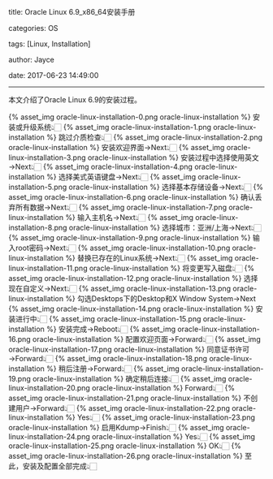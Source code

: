 title: Oracle Linux 6.9_x86_64安装手册

categories: OS

tags: [Linux, Installation]

author: Jayce

date: 2017-06-23 14:49:00

---
本文介绍了Oracle Linux 6.9的安装过程。

{% asset_img oracle-linux-installation-0.png oracle-linux-installation %}
安装或升级系统👆🏻
{% asset_img oracle-linux-installation-1.png oracle-linux-installation %}
跳过介质检查👆🏻
{% asset_img oracle-linux-installation-2.png oracle-linux-installation %}
安装欢迎界面→Next👆🏻
{% asset_img oracle-linux-installation-3.png oracle-linux-installation %}
安装过程中选择使用英文→Next👆🏻
{% asset_img oracle-linux-installation-4.png oracle-linux-installation %}
选择美式英语键盘→Next👆🏻
{% asset_img oracle-linux-installation-5.png oracle-linux-installation %}
选择基本存储设备→Next👆🏻
{% asset_img oracle-linux-installation-6.png oracle-linux-installation %}
确认丢弃所有数据→Next👆🏻
{% asset_img oracle-linux-installation-7.png oracle-linux-installation %}
输入主机名→Next👆🏻
{% asset_img oracle-linux-installation-8.png oracle-linux-installation %}
选择城市：亚洲/上海→Next👆🏻
{% asset_img oracle-linux-installation-9.png oracle-linux-installation %}
输入root密码→Next👆🏻
{% asset_img oracle-linux-installation-10.png oracle-linux-installation %}
替换已存在的Linux系统→Next👆🏻
{% asset_img oracle-linux-installation-11.png oracle-linux-installation %}
将变更写入磁盘👆🏻
{% asset_img oracle-linux-installation-12.png oracle-linux-installation %}
选择现在自定义→Next👆🏻
{% asset_img oracle-linux-installation-13.png oracle-linux-installation %}
勾选Desktops下的Desktop和X Window System→Next
{% asset_img oracle-linux-installation-14.png oracle-linux-installation %}
安装进行中👆🏻
{% asset_img oracle-linux-installation-15.png oracle-linux-installation %}
安装完成→Reboot👆🏻
{% asset_img oracle-linux-installation-16.png oracle-linux-installation %}
配置欢迎页面→Forward👆🏻
{% asset_img oracle-linux-installation-17.png oracle-linux-installation %}
同意证书许可→Forward👆🏻
{% asset_img oracle-linux-installation-18.png oracle-linux-installation %}
稍后注册→Forward👆🏻
{% asset_img oracle-linux-installation-19.png oracle-linux-installation %}
确定稍后连接👆🏻
{% asset_img oracle-linux-installation-20.png oracle-linux-installation %}
Forward👆🏻
{% asset_img oracle-linux-installation-21.png oracle-linux-installation %}
不创建用户→Forward👆🏻
{% asset_img oracle-linux-installation-22.png oracle-linux-installation %}
Yes👆🏻
{% asset_img oracle-linux-installation-23.png oracle-linux-installation %}
启用Kdump→Finish👆🏻
{% asset_img oracle-linux-installation-24.png oracle-linux-installation %}
Yes👆🏻
{% asset_img oracle-linux-installation-25.png oracle-linux-installation %}
OK👆🏻
{% asset_img oracle-linux-installation-26.png oracle-linux-installation %}
至此，安装及配置全部完成👆🏻
